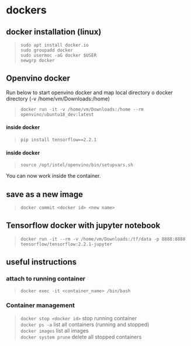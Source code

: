 # dockers

## docker installation (linux)
>`sudo apt install docker.io`  
`sudo groupadd docker`  
`sudo usermoc -aG docker $USER`  
`newgrp docker`  

## Openvino docker  
Run below to start openvino docker and map local directory o docker directory (-v /home/vm/Downloads:/home)

>`docker run -it -v /home/vm/Downloads:/home --rm openvino/ubuntu18_dev:latest `  

#### inside docker
>`pip install tensorflow==2.2.1`

#### inside docker
>`source /opt/intel/openvino/bin/setupvars.sh`

You can now work inside the container.

## save as a new image
>`docker commit <docker id> <new name>`

## Tensorflow docker with jupyter notebook
>`docker run -it --rm -v /home/vm/Downloads:/tf/data -p 8888:8888 tensorflow/tensorflow:2.2.1-jupyter`

## useful instructions
### attach to running container  

>`docker exec -it <container_name> /bin/bash`



### Container management  

>`docker stop <docker id>` stop running container   
`docker ps -a` list all containers (running and stopped)  
`docker images`  list all images  
`docker system prune` delete all stopped containers   
